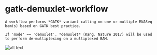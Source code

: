 # gatk-demuxlet-workflow

    A workflow performs *GATK* variant calling on one or multiple RNASeq bam(s) based on GATK best practice. 
    
    If 'mode' == 'demuxlet', *demuxlet* (Kang. Nature 2017) will be used to perform de-multiplexing on a multiplexed BAM. 

![alt text](https://raw.githubusercontent.com/yh154/workflow-1/master/workflow_dag.png?token=AL7AXILKDTCD5MRR22TUZQC53PYWO)
